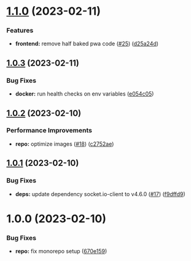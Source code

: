 # [1.1.0](https://github.com/BrycensRanch/Chatting-Platform/compare/v1.0.3...v1.1.0) (2023-02-11)


### Features

* **frontend:** remove half baked pwa code ([#25](https://github.com/BrycensRanch/Chatting-Platform/issues/25)) ([d25a24d](https://github.com/BrycensRanch/Chatting-Platform/commit/d25a24df7872936df04b433be2901ee78ccb2d93))

## [1.0.3](https://github.com/BrycensRanch/Chatting-Platform/compare/v1.0.2...v1.0.3) (2023-02-11)


### Bug Fixes

* **docker:** run health checks on env variables ([e054c05](https://github.com/BrycensRanch/Chatting-Platform/commit/e054c05d7c11d96bbac99f897be88fad11a2920b))

## [1.0.2](https://github.com/BrycensRanch/Chatting-Platform/compare/v1.0.1...v1.0.2) (2023-02-10)


### Performance Improvements

* **repo:** optimize images ([#18](https://github.com/BrycensRanch/Chatting-Platform/issues/18)) ([c2752ae](https://github.com/BrycensRanch/Chatting-Platform/commit/c2752aee4a1d3fa1655f4dc011a91bf760c89b2a))

## [1.0.1](https://github.com/BrycensRanch/Chatting-Platform/compare/v1.0.0...v1.0.1) (2023-02-10)


### Bug Fixes

* **deps:** update dependency socket.io-client to v4.6.0 ([#17](https://github.com/BrycensRanch/Chatting-Platform/issues/17)) ([f9dffd9](https://github.com/BrycensRanch/Chatting-Platform/commit/f9dffd94faaa0230726d37ea3d67d706fb68c8be))

# 1.0.0 (2023-02-10)


### Bug Fixes

* **repo:** fix monorepo setup ([670e159](https://github.com/BrycensRanch/Chatting-Platform/commit/670e159fab849e7ffb1824d43a54e37ef9214ec8))
